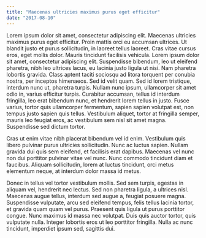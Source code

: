 ```yaml
---
title: "Maecenas ultricies maximus purus eget efficitur"
date: "2017-08-10"
---
```




Lorem ipsum dolor sit amet, consectetur adipiscing elit. Maecenas ultricies maximus purus eget efficitur. Proin mattis orci eu accumsan ultrices. Ut blandit justo et purus sollicitudin, in laoreet tellus laoreet. Cras vitae cursus eros, eget mollis dolor. Mauris tincidunt facilisis vehicula. Lorem ipsum dolor sit amet, consectetur adipiscing elit. Suspendisse bibendum, leo ut eleifend pharetra, nibh leo ultrices lacus, eu lacinia justo ligula ut nisi. Nam pharetra lobortis gravida. Class aptent taciti sociosqu ad litora torquent per conubia nostra, per inceptos himenaeos. Sed id velit quam. Sed id lorem tristique, interdum nunc ut, pharetra turpis. Nullam nunc ipsum, ullamcorper sit amet odio in, varius efficitur turpis. Curabitur accumsan, tellus id interdum fringilla, leo erat bibendum nunc, et hendrerit lorem tellus in justo. Fusce varius, tortor quis ullamcorper fermentum, sapien sapien volutpat est, non tempus justo sapien quis tellus. Vestibulum aliquet, tortor at fringilla semper, mauris leo feugiat eros, ac vestibulum sem nisl sit amet magna. Suspendisse sed dictum tortor.

Cras ut enim vitae nibh placerat bibendum vel id enim. Vestibulum quis libero pulvinar purus ultricies sollicitudin. Nunc ac luctus sapien. Nullam gravida dui quis sem eleifend, et facilisis erat dapibus. Maecenas vel nunc non dui porttitor pulvinar vitae vel nunc. Nunc commodo tincidunt diam et faucibus. Aliquam sollicitudin, lorem at luctus tincidunt, orci metus elementum neque, at interdum dolor massa id metus.

Donec in tellus vel tortor vestibulum mollis. Sed sem turpis, egestas in aliquam vel, hendrerit nec lectus. Sed non pharetra ligula, a ultrices nisl. Maecenas augue tellus, interdum sed augue a, feugiat posuere magna. Suspendisse vulputate, arcu sed eleifend tempus, felis tellus lacinia tortor, et gravida quam quam vel purus. Praesent quis ligula ut purus porttitor congue. Nunc maximus id massa nec volutpat. Duis quis auctor tortor, quis vulputate nulla. Integer lobortis eros ut leo porttitor fringilla. Nulla ac nunc tincidunt, imperdiet ipsum sed, sagittis dui. 